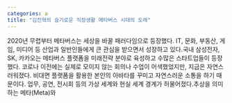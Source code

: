 ```yaml
---
categories: a
title: "김진혁의 슬기로운 직장생활 메타버스 시대의 도래"
---
```

2020년 무렵부터 메타버스는 세상을 바꿀 패러다임으로 등장했다. IT, 문화, 부동산, 게임, 미디어 등 산업과 일반인들에게 큰 관심을 받으면서 성장하고 있다.국내 삼성전자, SK, 카카오는 메타버스 플랫폼을 미래전략 분야로 육성하고 수많은 스타트업들이 등장했다. 코로나 이전에는 실제로 모이지 않는 회의나 수업이 어색했었지만, 지금은 자연스러워졌다. 비대면 플랫폼을 활용한 본인의 아바타를 꾸미고 자연스러운 소통을 하기 때문이다. 업무, 공연, 전시회 등의 가상 세계와 현실 세계 경계가 허물어졌다.추상을 의미하는 메타(Meta)와